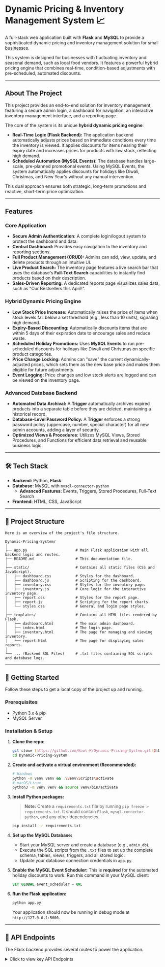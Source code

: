 # Dynamic Pricing & Inventory Management System 📈

A full-stack web application built with **Flask** and **MySQL** to provide a sophisticated dynamic pricing and inventory management solution for small businesses.

This system is designed for businesses with fluctuating inventory and seasonal demand, such as local food vendors. It features a powerful hybrid pricing engine that combines real-time, condition-based adjustments with pre-scheduled, automated discounts.

---

##  About The Project

This project provides an end-to-end solution for inventory management, featuring a secure admin login, a dashboard for navigation, an interactive inventory management interface, and a reporting page.

The core of the system is its unique **hybrid dynamic pricing engine**:
* **Real-Time Logic (Flask Backend):** The application backend automatically adjusts prices based on immediate conditions every time the inventory is viewed. It applies discounts for items nearing their expiry date and increases prices for products with low stock, reflecting high demand.
* **Scheduled Automation (MySQL Events):** The database handles large-scale, pre-planned promotional events. Using MySQL Events, the system automatically applies discounts for holidays like Diwali, Christmas, and New Year's without any manual intervention.

This dual approach ensures both strategic, long-term promotions and reactive, short-term price optimization.

---

##  Features

### Core Application
* **Secure Admin Authentication:** A complete login/logout system to protect the dashboard and data.
* **Central Dashboard:** Provides easy navigation to the inventory and reporting sections.
* **Full Product Management (CRUD):** Admins can add, view, update, and delete products through an intuitive UI.
* **Live Product Search:** The inventory page features a live search bar that uses the database's **Full-Text Search** capabilities to instantly find products based on their description.
* **Sales-Driven Reporting:** A dedicated reports page visualizes sales data, such as "Our Bestsellers this April!".

### Hybrid Dynamic Pricing Engine
* **Low Stock Price Increase:** Automatically raises the price of items when stock levels fall below a set threshold (e.g., less than 10 units), signaling high demand.
* **Expiry-Based Discounting:** Automatically discounts items that are within 5 days of their expiration date to encourage sales and reduce waste.
* **Scheduled Holiday Promotions:** Uses **MySQL Events** to run pre-scheduled discounts for holidays like Diwali and Christmas on specific product categories.
* **Price Change Locking:** Admins can "save" the current dynamically-adjusted prices, which sets them as the new base price and makes them eligible for future adjustments.
* **Event Logging:** Price changes and low stock alerts are logged and can be viewed on the inventory page.

### Advanced Database Backend
* **Automated Data Archival:** A **Trigger** automatically archives expired products into a separate table before they are deleted, maintaining a historical record.
* **Database-Level Password Policy:** A **Trigger** enforces a strong password policy (uppercase, number, special character) for all new admin accounts, adding a layer of security.
* **Optimized Views & Procedures:** Utilizes MySQL Views, Stored Procedures, and Functions for efficient data retrieval and reusable business logic.

---

## 🛠️ Tech Stack

* **Backend:** Python, **Flask**
* **Database:** MySQL with `mysql-connector-python`
    * **Advanced Features:** Events, Triggers, Stored Procedures, Full-Text Search
* **Frontend:** HTML, CSS, JavaScript

---

## 📁 Project Structure
```
Here is an overview of the project's file structure.

Dynamic-Pricing-System/
│
├── app.py                      # Main Flask application with all backend logic and routes.
├── README.md                   # This documentation file.
│
├── static/                     # Contains all static files (CSS and JavaScript).
│   ├── dashboard.css           # Styles for the dashboard.
│   ├── dashboard.js            # Scripting for the dashboard.
│   ├── inventory.css           # Styles for the inventory page.
│   ├── inventory.js            # Core logic for the interactive inventory page.
│   ├── report.css              # Styles for the report page.
│   ├── report.js               # Scripting for the report charts.
│   └── styles.css              # General and login page styles.
│
├── templates/                  # Contains all HTML files rendered by Flask.
│   ├── dashboard.html          # The main admin dashboard.
│   ├── index.html              # The login page.
│   ├── inventory.html          # The page for managing and viewing inventory.
│   └── report.html             # The page for displaying sales reports.
│
└── ... (Backend SQL Files)     # .txt files containing SQL scripts and database logs.
```

---

## 🚀 Getting Started

Follow these steps to get a local copy of the project up and running.

### Prerequisites

* Python 3.x & pip
* MySQL Server

### Installation & Setup

1.  **Clone the repo:**
    ```sh
    git clone [https://github.com/Kool-K/Dynamic-Pricing-System.git](https://github.com/Kool-K/Dynamic-Pricing-System.git)
    cd Dynamic-Pricing-System
    ```

2.  **Create and activate a virtual environment (Recommended):**
    ```sh
    # Windows
    python -m venv venv && .\venv\Scripts\activate
    # macOS/Linux
    python3 -m venv venv && source venv/bin/activate
    ```

3.  **Install Python packages:**
    > **Note:** Create a `requirements.txt` file by running `pip freeze > requirements.txt`. It should contain `Flask`, `mysql-connector-python`, and any other dependencies.
    ```sh
    pip install -r requirements.txt
    ```

4.  **Set up the MySQL Database:**
    * Start your MySQL server and create a database (e.g., `admin_db`).
    * Execute the SQL scripts from the `.txt` files to set up the complete schema, tables, views, triggers, and all stored logic.
    * Update your database connection credentials in `app.py`.

5.  **Enable the MySQL Event Scheduler:**
    This is **required** for the automated holiday discounts to work. Run this command in your MySQL client:
    ```sql
    SET GLOBAL event_scheduler = ON;
    ```
   
6.  **Run the Flask application:**
    ```sh
    python app.py
    ```
    Your application should now be running in debug mode at `http://127.0.0.1:5000`.

---
## 🔌 API Endpoints

The Flask backend provides several routes to power the application.

<details>
<summary>Click to view key API Endpoints</summary>

| Method | Endpoint               | Description                                                                                                   |
| :----- | :--------------------- | :------------------------------------------------------------------------------------------------------------ |
| `GET`  | `/`                    | Renders the main login page (`index.html`).                                                                   |
| `POST` | `/login`               | Handles user authentication. Expects a JSON payload with `username` and `password`.                             |
| `GET`  | `/dashboard`           | Renders the main dashboard after a successful login.                                                          |
| `GET`  | `/inventory`           | Renders the inventory page, fetches all products, and applies real-time pricing logic.                          |
| `GET`  | `/report`              | Renders the sales report page.                                                                                |
| `GET`  | `/search-products`     | Performs a full-text search on product descriptions based on a query parameter `q`.                           |
| `POST` | `/add-item`            | Adds a new item or updates an existing one. Expects item data in a JSON payload.                              |
| `POST` | `/delete-item`         | Deletes an item from the inventory.                                                                           |
| `POST` | `/save-prices`         | Resets the `price_changed` flag for all products, locking in the current prices as the new base.                |
| `GET`  | `/logout`              | Clears the user session and redirects to the login page.                                                      |

</details>
